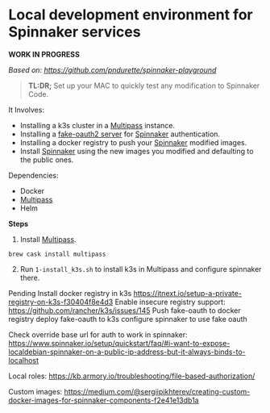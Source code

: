 Local development environment for Spinnaker services
=====================================================

**WORK IN PROGRESS**


*Based on: https://github.com/pndurette/spinnaker-playground*

> **TL:DR;** Set up your MAC to quickly test any modification to Spinnaker Code.  


It Involves:
- Installing a k3s cluster in a [Multipass](https://multipass.run/) instance.
- Installing a [fake-oauth2 server](https://github.com/patientsknowbest/fake-oauth2-server) for [Spinnaker](https://www.spinnaker.io/) authentication.
- Installing a docker registry to push your [Spinnaker](https://www.spinnaker.io/) modified images.
- Install [Spinnaker](https://www.spinnaker.io/) using the new images you modified and defaulting to the public ones.

Dependencies:  
- Docker
- [Multipass](https://multipass.run/)
- Helm

**Steps**

1. Install [Multipass](https://multipass.run/).
```
brew cask install multipass
```
2. Run `1-install_k3s.sh` to install k3s in Multipass and configure spinnaker there.

Pending
Install docker registry in k3s https://itnext.io/setup-a-private-registry-on-k3s-f30404f8e4d3
Enable insecure registry support: https://github.com/rancher/k3s/issues/145
Push fake-oauth to docker registry
deploy fake-oauth to k3s
configure spinnaker to use fake oauth

Check override base url for auth to work in spinnaker: https://www.spinnaker.io/setup/quickstart/faq/#i-want-to-expose-localdebian-spinnaker-on-a-public-ip-address-but-it-always-binds-to-localhost

Local roles: 
https://kb.armory.io/troubleshooting/file-based-authorization/

Custom images:
https://medium.com/@sergiipikhterev/creating-custom-docker-images-for-spinnaker-components-f2e41e13db1a